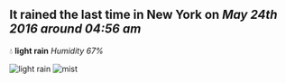 ## It rained the last time in New York on *May 24th 2016 around 04:56 am*
💧  **light rain** *Humidity 67%*

![light rain](http://openweathermap.org/img/w/10n.png) ![mist](http://openweathermap.org/img/w/50n.png)
